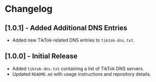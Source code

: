 # Changelog

## [1.0.1] - Added Additional DNS Entries
- Added new TikTok-related DNS entries to `tiktok-dns.txt`.

## [1.0.0] - Initial Release
- Added `tiktok-dns.txt` containing a list of TikTok DNS servers.
- Updated `README.md` with usage instructions and repository details.
